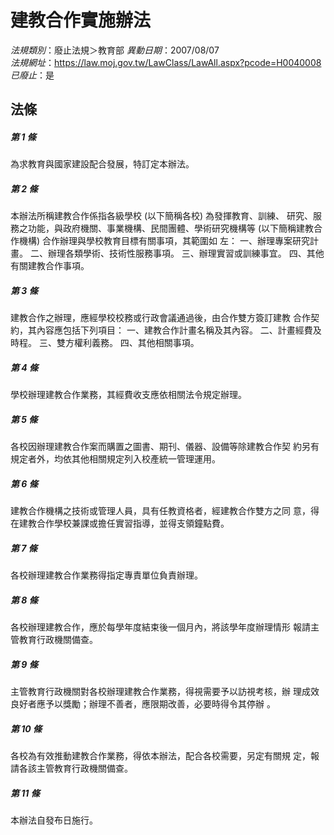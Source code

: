 # 建教合作實施辦法

*法規類別*：廢止法規＞教育部
*異動日期*：2007/08/07  
*法規網址*：https://law.moj.gov.tw/LawClass/LawAll.aspx?pcode=H0040008
*已廢止*：是


## 法條
##### 第 1 條
為求教育與國家建設配合發展，特訂定本辦法。

##### 第 2 條
本辦法所稱建教合作係指各級學校 (以下簡稱各校) 為發揮教育、訓練、
研究、服務之功能，與政府機關、事業機構、民間團體、學術研究機構等
 (以下簡稱建教合作機構) 合作辦理與學校教育目標有關事項，其範圍如
左：
一、辦理專案研究計畫。
二、辦理各類學術、技術性服務事項。
三、辦理實習或訓練事宜。
四、其他有關建教合作事項。


##### 第 3 條
建教合作之辦理，應經學校校務或行政會議通過後，由合作雙方簽訂建教
合作契約，其內容應包括下列項目：
一、建教合作計畫名稱及其內容。
二、計畫經費及時程。
三、雙方權利義務。
四、其他相關事項。


##### 第 4 條
學校辦理建教合作業務，其經費收支應依相關法令規定辦理。

##### 第 5 條
各校因辦理建教合作案而購置之圖書、期刊、儀器、設備等除建教合作契
約另有規定者外，均依其他相關規定列入校產統一管理運用。

##### 第 6 條
建教合作機構之技術或管理人員，具有任教資格者，經建教合作雙方之同
意，得在建教合作學校兼課或擔任實習指導，並得支領鐘點費。

##### 第 7 條
各校辦理建教合作業務得指定專責單位負責辦理。

##### 第 8 條
各校辦理建教合作，應於每學年度結束後一個月內，將該學年度辦理情形
報請主管教育行政機關備查。

##### 第 9 條
主管教育行政機關對各校辦理建教合作業務，得視需要予以訪視考核，辦
理成效良好者應予以獎勵；辦理不善者，應限期改善，必要時得令其停辦
。

##### 第 10 條
各校為有效推動建教合作業務，得依本辦法，配合各校需要，另定有關規
定，報請各該主管教育行政機關備查。

##### 第 11 條
本辦法自發布日施行。


